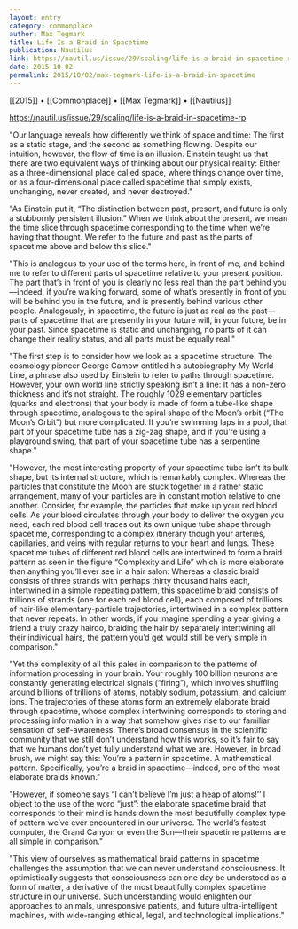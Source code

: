 ```yaml
---
layout: entry
category: commonplace
author: Max Tegmark
title: Life Is a Braid in Spacetime
publication: Nautilus
link: https://nautil.us/issue/29/scaling/life-is-a-braid-in-spacetime-rp
date: 2015-10-02
permalink: 2015/10/02/max-tegmark-life-is-a-braid-in-spacetime
---
```


[[2015]] • [[Commonplace]] • [[Max Tegmark]] • [[Nautilus]]

https://nautil.us/issue/29/scaling/life-is-a-braid-in-spacetime-rp

"Our language reveals how differently we think of space and time: The first as a static stage, and the second as something flowing. Despite our intuition, however, the flow of time is an illusion. Einstein taught us that there are two equivalent ways of thinking about our physical reality: Either as a three-dimensional place called space, where things change over time, or as a four-dimensional place called spacetime that simply exists, unchanging, never created, and never destroyed."

"As Einstein put it, “The distinction between past, present, and future is only a stubbornly persistent illusion.” When we think about the present, we mean the time slice through spacetime corresponding to the time when we’re having that thought. We refer to the future and past as the parts of spacetime above and below this slice."

"This is analogous to your use of the terms here, in front of me, and behind me to refer to different parts of spacetime relative to your present position. The part that’s in front of you is clearly no less real than the part behind you—indeed, if you’re walking forward, some of what’s presently in front of you will be behind you in the future, and is presently behind various other people. Analogously, in spacetime, the future is just as real as the past—parts of spacetime that are presently in your future will, in your future, be in your past. Since spacetime is static and unchanging, no parts of it can change their reality status, and all parts must be equally real."

"The first step is to consider how we look as a spacetime structure. The cosmology pioneer George Gamow entitled his autobiography My World Line, a phrase also used by Einstein to refer to paths through spacetime. However, your own world line strictly speaking isn’t a line: It has a non-zero thickness and it’s not straight. The roughly 1029 elementary particles (quarks and electrons) that your body is made of form a tube-like shape through spacetime, analogous to the spiral shape of the Moon’s orbit (“The Moon’s Orbit”) but more complicated. If you’re swimming laps in a pool, that part of your spacetime tube has a zig-zag shape, and if you’re using a playground swing, that part of your spacetime tube has a serpentine shape."

"However, the most interesting property of your spacetime tube isn’t its bulk shape, but its internal structure, which is remarkably complex. Whereas the particles that constitute the Moon are stuck together in a rather static arrangement, many of your particles are in constant motion relative to one another. Consider, for example, the particles that make up your red blood cells. As your blood circulates through your body to deliver the oxygen you need, each red blood cell traces out its own unique tube shape through spacetime, corresponding to a complex itinerary though your arteries, capillaries, and veins with regular returns to your heart and lungs. These spacetime tubes of different red blood cells are intertwined to form a braid pattern as seen in the figure “Complexity and Life” which is more elaborate than anything you’ll ever see in a hair salon: Whereas a classic braid consists of three strands with perhaps thirty thousand hairs each, intertwined in a simple repeating pattern, this spacetime braid consists of trillions of strands (one for each red blood cell), each composed of trillions of hair-like elementary-particle trajectories, intertwined in a complex pattern that never repeats. In other words, if you imagine spending a year giving a friend a truly crazy hairdo, braiding the hair by separately intertwining all their individual hairs, the pattern you’d get would still be very simple in comparison."

"Yet the complexity of all this pales in comparison to the patterns of information processing in your brain. Your roughly 100 billion neurons are constantly generating electrical signals (“firing”), which involves shuffling around billions of trillions of atoms, notably sodium, potassium, and calcium ions. The trajectories of these atoms form an extremely elaborate braid through spacetime, whose complex intertwining corresponds to storing and processing information in a way that somehow gives rise to our familiar sensation of self-awareness. There’s broad consensus in the scientific community that we still don’t understand how this works, so it’s fair to say that we humans don’t yet fully understand what we are. However, in broad brush, we might say this: You’re a pattern in spacetime. A mathematical pattern. Specifically, you’re a braid in spacetime—indeed, one of the most elaborate braids known."

"However, if someone says “I can’t believe I’m just a heap of atoms!’’ I object to the use of the word “just”: the elaborate spacetime braid that corresponds to their mind is hands down the most beautifully complex type of pattern we’ve ever encountered in our universe. The world’s fastest computer, the Grand Canyon or even the Sun—their spacetime patterns are all simple in comparison."

"This view of ourselves as mathematical braid patterns in spacetime challenges the assumption that we can never understand consciousness. It optimistically suggests that consciousness can one day be understood as a form of matter, a derivative of the most beautifully complex spacetime structure in our universe. Such understanding would enlighten our approaches to animals, unresponsive patients, and future ultra-intelligent machines, with wide-ranging ethical, legal, and technological implications."